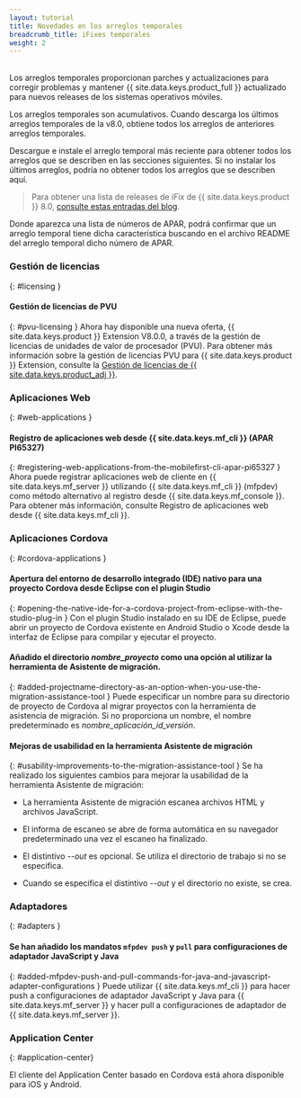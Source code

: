 ```yaml
---
layout: tutorial
title: Novedades en los arreglos temporales
breadcrumb_title: iFixes temporales
weight: 2
---
```

<!-- NLS_CHARSET=UTF-8 -->
<br/>
Los arreglos temporales proporcionan parches y actualizaciones para corregir problemas y mantener {{ site.data.keys.product_full }} actualizado para nuevos releases de los sistemas operativos móviles.

Los arreglos temporales son acumulativos.
Cuando descarga los últimos arreglos temporales de la v8.0, obtiene todos los arreglos de anteriores arreglos temporales.


Descargue e instale el arreglo temporal más reciente para obtener todos los arreglos que se describen en las secciones siguientes.
Si no instalar los últimos arreglos, podría no obtener todos los arreglos que se describen aquí.


> Para obtener una lista de releases de iFix de {{ site.data.keys.product }} 8.0, [consulte estas entradas del blog]({{site.baseurl}}/blog/tag/iFix_8.0/).  

Donde aparezca una lista de números de APAR, podrá confirmar que un arreglo temporal tiene dicha característica buscando en el archivo README del arreglo temporal dicho número de APAR.


### Gestión de licencias
{: #licensing }
#### Gestión de licencias de PVU
{: #pvu-licensing }
Ahora hay disponible una nueva oferta, {{ site.data.keys.product }} Extension V8.0.0, a través de la gestión de licencias de unidades de valor de procesador (PVU).
Para obtener más información sobre la gestión de licencias PVU para {{ site.data.keys.product }} Extension, consulte la [Gestión de licencias de {{ site.data.keys.product_adj }}](../../licensing).


### Aplicaciones Web
{: #web-applications }
#### Registro de aplicaciones web desde {{ site.data.keys.mf_cli }} (APAR PI65327)
{: #registering-web-applications-from-the-mobilefirst-cli-apar-pi65327 }
Ahora puede registrar aplicaciones web de cliente en {{ site.data.keys.mf_server }} utilizando {{ site.data.keys.mf_cli }} (mfpdev) como método alternativo al registro desde {{ site.data.keys.mf_console }}.
Para obtener más información, consulte Registro de aplicaciones web desde {{ site.data.keys.mf_cli }}.

### Aplicaciones Cordova
{: #cordova-applications }
#### Apertura del entorno de desarrollo integrado (IDE) nativo para una proyecto Cordova desde Eclipse con el plugin Studio

{: #opening-the-native-ide-for-a-cordova-project-from-eclipse-with-the-studio-plug-in }
Con el plugin Studio instalado en su IDE de Eclipse, puede abrir un proyecto de Cordova existente en Android Studio o Xcode desde la interfaz de Eclipse para compilar y ejecutar el proyecto.


#### Añadido el directorio *nombre_proyecto* como una opción al utilizar la herramienta de Asistente de migración.

{: #added-projectname-directory-as-an-option-when-you-use-the-migration-assistance-tool }
Puede especificar un nombre para su directorio de proyecto de Cordova al migrar proyectos con la herramienta de asistencia de migración.  Si no proporciona un nombre, el nombre predeterminado es *nombre_aplicación_id_versión*.

#### Mejoras de usabilidad en la herramienta Asistente de migración
{: #usability-improvements-to-the-migration-assistance-tool }
Se ha realizado los siguientes cambios para mejorar la usabilidad de la herramienta Asistente de migración:


* La herramienta Asistente de migración escanea archivos HTML y archivos JavaScript.

* El informa de escaneo se abre de forma automática en su navegador predeterminado una vez el escaneo ha finalizado.

* El distintivo *--out* es opcional.
Se utiliza el directorio de trabajo si no se especifica.

* Cuando se especifica el distintivo *--out* y el directorio no existe, se crea.


### Adaptadores
{: #adapters }
#### Se han añadido los mandatos `mfpdev push` y `pull` para configuraciones de adaptador JavaScript y Java
{: #added-mfpdev-push-and-pull-commands-for-java-and-javascript-adapter-configurations }
Puede utilizar {{ site.data.keys.mf_cli }} para hacer push a configuraciones de adaptador JavaScript y Java para {{ site.data.keys.mf_server }} y hacer pull a configuraciones de adaptador de {{ site.data.keys.mf_server }}.


### Application Center
{: #application-center}

El cliente del Application Center basado en Cordova está ahora disponible para iOS y Android.

